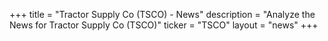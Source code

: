 +++
title = "Tractor Supply Co (TSCO) - News"
description = "Analyze the News for Tractor Supply Co (TSCO)"
ticker = "TSCO"
layout = "news"
+++

